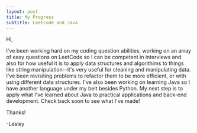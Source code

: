 ```yaml
---
layout: post
title: My Progress
subtitle: Leetcode and Java
---
```


Hi,
  
I've been working hard on my coding question abilities, working on an array of easy questions on LeetCode so I can be competent in interviews and also for how useful it is to apply
data structures and algorithims to things like string manipulation--it's very useful for cleaning and manipulating data. I've been revisiting problems to refactor them to be more efficient, or with using different data structures. I've also been working on learning Java so I have another language under
my belt besides Python. My next step is to apply what I've learned about Java to practical applications and back-end development. Check back soon to see what I've made!





Thanks!
  
-Lesley

